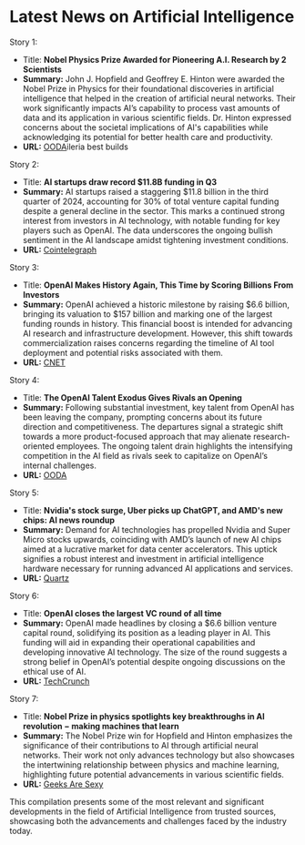 # Latest News on Artificial Intelligence

Story 1:
- Title: **Nobel Physics Prize Awarded for Pioneering A.I. Research by 2 Scientists**
- **Summary:** John J. Hopfield and Geoffrey E. Hinton were awarded the Nobel Prize in Physics for their foundational discoveries in artificial intelligence that helped in the creation of artificial neural networks. Their work significantly impacts AI’s capability to process vast amounts of data and its application in various scientific fields. Dr. Hinton expressed concerns about the societal implications of AI's capabilities while acknowledging its potential for better health care and productivity.
- **URL:** [OODA](https://www.oodaloop.com/briefs/2024/10/08/nobel-physics-prize-awarded-for-pioneering-a-i-research-by-2-scientists/)ileria best builds

Story 2:
- Title: **AI startups draw record $11.8B funding in Q3**
- **Summary:** AI startups raised a staggering $11.8 billion in the third quarter of 2024, accounting for 30% of total venture capital funding despite a general decline in the sector. This marks a continued strong interest from investors in AI technology, with notable funding for key players such as OpenAI. The data underscores the ongoing bullish sentiment in the AI landscape amidst tightening investment conditions.
- **URL:** [Cointelegraph](https://cointelegraph.com/news/ai-startups-record-funding-q3-2024?utm_source=rss_feed&utm_medium=rss&utm_campaign=rss_partner_inbound)

Story 3:
- Title: **OpenAI Makes History Again, This Time by Scoring Billions From Investors**
- **Summary:** OpenAI achieved a historic milestone by raising $6.6 billion, bringing its valuation to $157 billion and marking one of the largest funding rounds in history. This financial boost is intended for advancing AI research and infrastructure development. However, this shift towards commercialization raises concerns regarding the timeline of AI tool deployment and potential risks associated with them.
- **URL:** [CNET](https://www.cnet.com/tech/computing/openai-makes-history-again-this-time-by-scoring-billions-from-investors/)

Story 4:
- Title: **The OpenAI Talent Exodus Gives Rivals an Opening**
- **Summary:** Following substantial investment, key talent from OpenAI has been leaving the company, prompting concerns about its future direction and competitiveness. The departures signal a strategic shift towards a more product-focused approach that may alienate research-oriented employees. The ongoing talent drain highlights the intensifying competition in the AI field as rivals seek to capitalize on OpenAI’s internal challenges.
- **URL:** [OODA](https://www.oodaloop.com/briefs/2024/10/08/the-openai-talent-exodus-gives-rivals-an-opening/)

Story 5:
- Title: **Nvidia's stock surge, Uber picks up ChatGPT, and AMD's new chips: AI news roundup**
- **Summary:** Demand for AI technologies has propelled Nvidia and Super Micro stocks upwards, coinciding with AMD’s launch of new AI chips aimed at a lucrative market for data center accelerators. This uptick signifies a robust interest and investment in artificial intelligence hardware necessary for running advanced AI applications and services.
- **URL:** [Quartz](https://qz.com/uber-chatgpt-amd-ai-chips-nvidia-stock-super-micro-1851670105)

Story 6:
- Title: **OpenAI closes the largest VC round of all time**
- **Summary:** OpenAI made headlines by closing a $6.6 billion venture capital round, solidifying its position as a leading player in AI. This funding will aid in expanding their operational capabilities and developing innovative AI technology. The size of the round suggests a strong belief in OpenAI’s potential despite ongoing discussions on the ethical use of AI.
- **URL:** [TechCrunch](https://techcrunch.com/2024/10/05/openai-closes-the-largest-vc-round-of-all-time/)

Story 7:
- Title: **Nobel Prize in physics spotlights key breakthroughs in AI revolution − making machines that learn**
- **Summary:** The Nobel Prize win for Hopfield and Hinton emphasizes the significance of their contributions to AI through artificial neural networks. Their work not only advances technology but also showcases the intertwining relationship between physics and machine learning, highlighting future potential advancements in various scientific fields.
- **URL:** [Geeks Are Sexy](https://www.geeksaresexy.net/2024/10/10/nobel-prize-in-physics-spotlights-key-breakthroughs-in-ai-revolution-%E2%88%92-making-machines-that-learn/)

This compilation presents some of the most relevant and significant developments in the field of Artificial Intelligence from trusted sources, showcasing both the advancements and challenges faced by the industry today.
